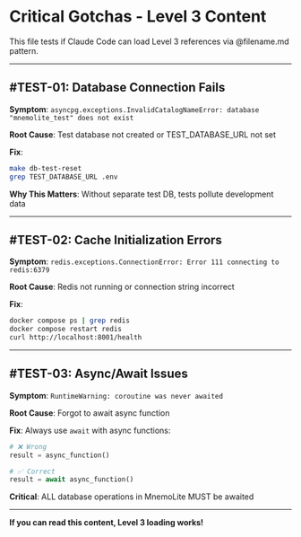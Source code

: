 # Critical Gotchas - Level 3 Content

This file tests if Claude Code can load Level 3 references via @filename.md pattern.

---

## #TEST-01: Database Connection Fails

**Symptom**: `asyncpg.exceptions.InvalidCatalogNameError: database "mnemolite_test" does not exist`

**Root Cause**: Test database not created or TEST_DATABASE_URL not set

**Fix**:
```bash
make db-test-reset
grep TEST_DATABASE_URL .env
```

**Why This Matters**: Without separate test DB, tests pollute development data

---

## #TEST-02: Cache Initialization Errors

**Symptom**: `redis.exceptions.ConnectionError: Error 111 connecting to redis:6379`

**Root Cause**: Redis not running or connection string incorrect

**Fix**:
```bash
docker compose ps | grep redis
docker compose restart redis
curl http://localhost:8001/health
```

---

## #TEST-03: Async/Await Issues

**Symptom**: `RuntimeWarning: coroutine was never awaited`

**Root Cause**: Forgot to await async function

**Fix**: Always use `await` with async functions:
```python
# ❌ Wrong
result = async_function()

# ✅ Correct
result = await async_function()
```

**Critical**: ALL database operations in MnemoLite MUST be awaited

---

**If you can read this content, Level 3 loading works!**
